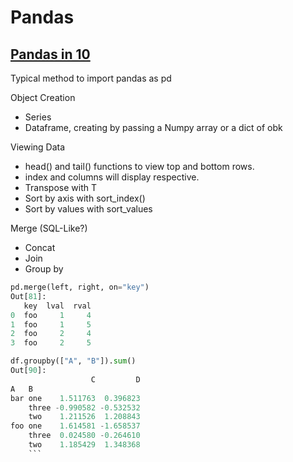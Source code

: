 # Pandas

## [Pandas in 10](https://pandas.pydata.org/pandas-docs/stable/user_guide/10min.html)

Typical method to import pandas as pd

Object Creation

- Series
- Dataframe, creating by passing a Numpy array or a dict of obk

Viewing Data

- head() and tail() functions to view top and bottom rows.
- index and columns will display respective.
- Transpose with T
- Sort by axis with sort_index()
- Sort by values with sort_values

Merge (SQL-Like?)

- Concat
- Join
- Group by

```Python
pd.merge(left, right, on="key")
Out[81]: 
   key  lval  rval
0  foo     1     4
1  foo     1     5
2  foo     2     4
3  foo     2     5
```

```Python
df.groupby(["A", "B"]).sum()
Out[90]: 
                  C         D
A   B                        
bar one    1.511763  0.396823
    three -0.990582 -0.532532
    two    1.211526  1.208843
foo one    1.614581 -1.658537
    three  0.024580 -0.264610
    two    1.185429  1.348368
    ```
